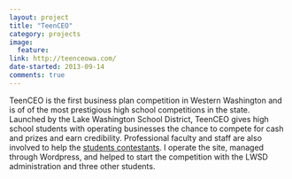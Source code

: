 ```yaml
---
layout: project
title: "TeenCEO"
category: projects
image:
  feature: 
link: http://teenceowa.com/
date-started: 2013-09-14
comments: true  
---
```


TeenCEO is the first business plan competition in Western Washington and is of of the most prestigious high school competitions in the state. Launched by the Lake Washington School District, TeenCEO gives high school students with operating businesses the chance to compete for cash and prizes and earn credibility. Professional faculty and staff are also involved to help the [students contestants](http://teenceowa.com/contestants "TeenCEO Contestants"). I operate the site, managed through Wordpress, and helped to start the competition with the LWSD administration and three other students. 